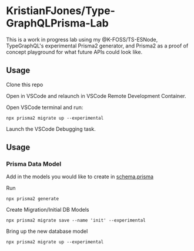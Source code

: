 # KristianFJones/Type-GraphQLPrisma-Lab

This is a work in progress lab using my @K-FOSS/TS-ESNode, TypeGraphQL's experimental Prisma2 generator, and Prisma2 as a proof of concept playground for what future APIs could look like.

## Usage

Clone this repo

Open in VSCode and relaunch in VSCode Remote Development Container.

Open VSCode terminal and run:

```SH
npx prisma2 migrate up --experimental
```

Launch the VSCode Debugging task.

## Usage

### Prisma Data Model

Add in the models you would like to create in [schema.prisma](./schema.prisma)

Run

```SH
npx prisma2 generate
```

Create Migration/Initial DB Models

```SH
npx prisma2 migrate save --name 'init' --experimental
```

Bring up the new database model

```SH
npx prisma2 migrate up --experimental
```
